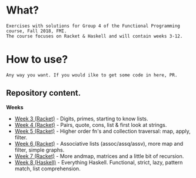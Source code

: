 # What?

    Exercises with solutions for Group 4 of the Functional Programming course, Fall 2018, FMI.
    The course focuses on Racket & Haskell and will contain weeks 3-12.

# How to use?

    Any way you want. If you would ilke to get some code in here, PR.

## Repository content.

**Weeks**

- [Week 3 (Racket)](https://github.com/bbsbb/fmi-fp-2018-group4/tree/master/week-3) - Digits, primes, starting to know lists.
- [Week 4 (Racket)](https://github.com/bbsbb/fmi-fp-2018-group4/tree/master/week-4) - Pairs, quote, cons, list & first look at strings.
- [Week 5 (Racket)](https://github.com/bbsbb/fmi-fp-2018-group4/tree/master/week-5) - Higher order fn's and collection traversal: map, apply, filter.
- [Week 6 (Racket)](https://github.com/bbsbb/fmi-fp-2018-group4/tree/master/week-6) - Associative lists (assoc/assq/assv), more map and filter, simple graphs.
- [Week 7 (Racket)](https://github.com/bbsbb/fmi-fp-2018-group4/tree/master/week-7) - More andmap, matrices and a little bit of recursion.
- [Week 8 (Haskell)](https://github.com/bbsbb/fmi-fp-2018-group4/tree/master/week-7) - Everything Haskell. Functional, strict, lazy, pattern match, list comprehension.
